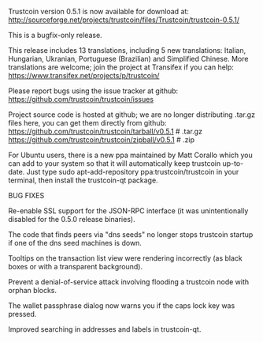 Trustcoin version 0.5.1 is now available for download at:
http://sourceforge.net/projects/trustcoin/files/Trustcoin/trustcoin-0.5.1/

This is a bugfix-only release.

This release includes 13 translations, including 5 new translations:
Italian, Hungarian, Ukranian, Portuguese (Brazilian) and Simplified Chinese.
More translations are welcome; join the project at Transifex if you can help:
https://www.transifex.net/projects/p/trustcoin/

Please report bugs using the issue tracker at github:
https://github.com/trustcoin/trustcoin/issues

Project source code is hosted at github; we are no longer
distributing .tar.gz files here, you can get them
directly from github:
https://github.com/trustcoin/trustcoin/tarball/v0.5.1  # .tar.gz
https://github.com/trustcoin/trustcoin/zipball/v0.5.1  # .zip

For Ubuntu users, there is a new ppa maintained by Matt Corallo which
you can add to your system so that it will automatically keep
trustcoin up-to-date.  Just type
sudo apt-add-repository ppa:trustcoin/trustcoin
in your terminal, then install the trustcoin-qt package.


BUG FIXES

Re-enable SSL support for the JSON-RPC interface (it was unintentionally
disabled for the 0.5.0 release binaries).

The code that finds peers via "dns seeds" no longer stops trustcoin startup
if one of the dns seed machines is down.

Tooltips on the transaction list view were rendering incorrectly (as black boxes
or with a transparent background).

Prevent a denial-of-service attack involving flooding a trustcoin node with
orphan blocks.

The wallet passphrase dialog now warns you if the caps lock key was pressed.

Improved searching in addresses and labels in trustcoin-qt.
